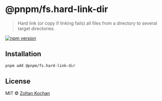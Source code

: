 # @pnpm/fs.hard-link-dir

> Hard link (or copy if linking fails) all files from a directory to several target directories.

<!--@shields('npm')-->
[![npm version](https://img.shields.io/npm/v/hard-link-dir.svg)](https://www.npmjs.com/package/@pnpm/fs.hard-link-dir)
<!--/@-->

## Installation

```sh
pnpm add @pnpm/fs.hard-link-dir
```

## License

MIT © [Zoltan Kochan](https://www.kochan.io)
